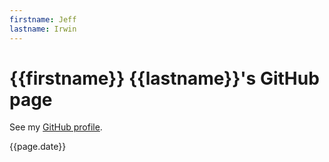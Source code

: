 ```yaml
---
firstname: Jeff
lastname: Irwin
---
```


# {{firstname}} {{lastname}}'s GitHub page

See my [GitHub profile](https://github.com/{{firstname}}{{lastname}}).

{{page.date}}

